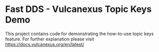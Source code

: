 # Fast DDS - Vulcanexus Topic Keys Demo

This project contains code for demonstrating the how-to-use topic keys feature.
For further explanation please visit https://docs.vulcanexus.org/en/latest/
